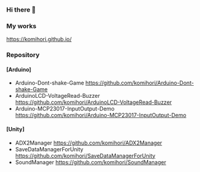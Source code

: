 ### Hi there 👋
### My works
https://komihori.github.io/
### Repository
#### [Arduino]
* Arduino-Dont-shake-Game https://github.com/komihori/Arduino-Dont-shake-Game
* ArduinoLCD-VoltageRead-Buzzer https://github.com/komihori/ArduinoLCD-VoltageRead-Buzzer
* Arduino-MCP23017-InputOutput-Demo https://github.com/komihori/Arduino-MCP23017-InputOutput-Demo
#### [Unity]
* ADX2Manager https://github.com/komihori/ADX2Manager
* SaveDataManagerForUnity https://github.com/komihori/SaveDataManagerForUnity
* SoundManager https://github.com/komihori/SoundManager
<!--
**komihori/komihori** is a ✨ _special_ ✨ repository because its `README.md` (this file) appears on your GitHub profile.

Here are some ideas to get you started:

- 🔭 I’m currently working on ...
- 🌱 I’m currently learning ...
- 👯 I’m looking to collaborate on ...
- 🤔 I’m looking for help with ...
- 💬 Ask me about ...
- 📫 How to reach me: ...
- 😄 Pronouns: ...
- ⚡ Fun fact: ...
-->
